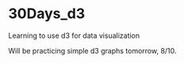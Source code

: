 # 30Days_d3
Learning to use d3 for data visualization

Will be practicing simple d3 graphs tomorrow, 8/10.
